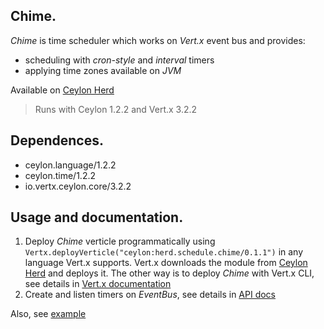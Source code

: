 ## Chime.

_Chime_ is time scheduler which works on _Vert.x_ event bus and provides:  

* scheduling with _cron-style_ and _interval_ timers  
* applying time zones available on _JVM_  

Available on [Ceylon Herd](https://herd.ceylon-lang.org/modules/herd.schedule.chime)

>Runs with Ceylon 1.2.2 and Vert.x 3.2.2

 
## Dependences.

* ceylon.language/1.2.2  
* ceylon.time/1.2.2  
* io.vertx.ceylon.core/3.2.2


## Usage and documentation.

1. Deploy _Chime_ verticle programmatically using `Vertx.deployVerticle("ceylon:herd.schedule.chime/0.1.1")` in any language Vert.x supports. Vert.x downloads the module from [Ceylon Herd](https://herd.ceylon-lang.org) and deploys it. The other way is to deploy _Chime_ with Vert.x CLI, see details in [Vert.x documentation](http://vertx.io/docs/)
2. Create and listen timers on _EventBus_, see details in [API docs](https://modules.ceylon-lang.org/repo/1/herd/schedule/chime/0.1.1/module-doc/api/index.html)

Also, see [example](examples/herd/examples/schedule/chime)
